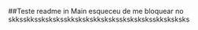 ##Teste
readme in Main
esqueceu de me bloquear no  skksskkssksksksskkskskskkskskssksksksksskksksksks
